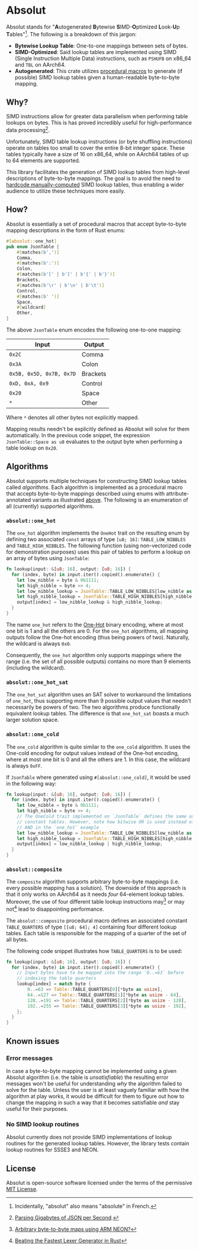 # Absolut

Absolut stands for "**A**utogenerated **B**ytewise **S**IMD-**O**ptimized **L**ook-**U**p **T**ables"[^acronym].
The following is a breakdown of this jargon:

- **Bytewise Lookup Table**: One-to-one mappings between sets of bytes.
- **SIMD-Optimized**: Said lookup tables are implemented using SIMD (Single Instruction Multiple Data) 
  instructions, such as `PSHUFB` on x86_64 and `TBL` on AArch64.
- **Autogenerated**: This crate utilizes [procedural macros](https://doc.rust-lang.org/reference/procedural-macros.html) 
  to generate (if possible) SIMD lookup tables given a human-readable byte-to-byte mapping.

## Why?

SIMD instructions allow for greater data parallelism when performing table lookups on bytes. This is
has proved incredibly useful for high-performance data processing[^simdjson].

Unfortunately, SIMD table lookup instructions (or byte shuffling instructions) operate on tables too small
to cover the entire 8-bit integer space. These tables typically have a size of 16 on x86_64, while
on AArch64 tables of up to 64 elements are supported.

This library facilitates the generation of SIMD lookup tables from high-level descriptions of byte-to-byte mappings.
The goal is to avoid the need to 
[hardcode manually-computed](https://github.com/simd-lite/simd-json/blob/main/src/impls/sse42/stage1.rs#L22) 
SIMD lookup tables, thus enabling a wider audience to utilize these techniques more easily.

## How?

Absolut is essentially a set of procedural macros that accept byte-to-byte mapping descriptions in the form
of Rust enums:

```rust
#[absolut::one_hot]
pub enum JsonTable {
    #[matches(b',')]
    Comma,
    #[matches(b':')]
    Colon,
    #[matches(b'[' | b']' | b'{' | b'}')]
    Brackets,
    #[matches(b'\r' | b'\n' | b'\t')]
    Control,
    #[matches(b' ')]
    Space,
    #[wildcard]
    Other,
}
```

The above `JsonTable` enum encodes the following one-to-one mapping:

| Input                    | Output   |
|------------------------- |----------|
| `0x2C`                   | Comma    |
| `0x3A`                   | Colon    |
| `0x5B, 0x5D, 0x7B, 0x7D` | Brackets |
| `0xD, 0xA, 0x9`          | Control  |
| `0x20`                   | Space    |
| `*`                      | Other    |

Where `*` denotes all other bytes not explicitly mapped.

Mapping results needn't be explicitly defined as Absolut will solve for them automatically.
In the previous code snippet, the expression `JsonTable::Space as u8` evaluates to the
output byte when performing a table lookup on `0x20`.

## Algorithms

Absolut supports multiple techniques for constructing SIMD lookup tables called _algorithms_.
Each algorithm is implemented as a procedural macro that accepts byte-to-byte mappings 
described using enums with attribute-annotated variants as illustrated [above](#how).
The following is an enumeration of all (currently) supported algorithms.

### `absolut::one_hot`

The `one_hot` algorithm implements the `OneHot` trait on the resulting enum by defining two associated
`const` arrays of type `[u8; 16]`: `TABLE_LOW_NIBBLES` and `TABLE_HIGH_NIBBLES`.
The following function (using non-vectorized code for demonstration purposes) 
uses this pair of tables to perform a lookup on an array of bytes using `JsonTable`:

```rust
fn lookup(input: &[u8; 16], output: [u8; 16]) {
  for (index, byte) in input.iter().copied().enumerate() {
    let low_nibble = byte & 0b1111;
    let high_nibble = byte >> 4;
    let low_nibble_lookup = JsonTable::TABLE_LOW_NIBBLES[low_nibble as usize];
    let high_nibble_lookup = JsonTable::TABLE_HIGH_NIBBLES[high_nibble as usize];
    output[index] = low_nibble_lookup & high_nibble_lookup;
  }
}
```

The name `one_hot` refers to the [One-Hot](https://en.wikipedia.org/wiki/One-hot) binary encoding,
where at most one bit is 1 and all the others are 0. For the `one_hot` algorithms, all mapping outputs
follow the One-hot encoding (thus being powers of two). Naturally, the wildcard is always `0x0`.

Consequently, the `one_hot` algorithm only supports mappings where the range (i.e. the set of all possible outputs)
contains no more than 9 elements (including the wildcard).

### `absolut::one_hot_sat`

The `one_hot_sat` algorithm uses an SAT solver to workaround the limitations of `one_hot`,
thus supporting more than 9 possible output values that needn't necessarily be powers of two.
The two algorithms produce functionally equivalent lookup tables.
The difference is that `one_hot_sat` boasts a much larger solution space.

### `absolut::one_cold`

The `one_cold` algorithm is quite similar to the `one_cold` algorithm.
It uses the One-cold encoding for output values instead of the One-hot encoding, 
where at most one bit is 0 and all the others are 1. In this case, the wildcard is always `0xFF`.

If `JsonTable` where generated using `#[absolut::one_cold]`, it would be used in the following way:

```rust
fn lookup(input: &[u8; 16], output: [u8; 16]) {
  for (index, byte) in input.iter().copied().enumerate() {
    let low_nibble = byte & 0b1111;
    let high_nibble = byte >> 4;
    // The OneCold trait implemented on `JsonTable` defines the same associated 
    // constant tables. However, note how bitwise OR is used instead of bitwise 
    // AND in the `one_hot` example
    let low_nibble_lookup = JsonTable::TABLE_LOW_NIBBLES[low_nibble as usize];
    let high_nibble_lookup = JsonTable::TABLE_HIGH_NIBBLES[high_nibble as usize];
    output[index] = low_nibble_lookup | high_nibble_lookup;
  }
}
```

### `absolut::composite`

The `composite` algorithm supports arbitrary byte-to-byte mappings (i.e. every possible mapping has a solution).
The downside of this approach is that it only works on AArch64 as it needs _four_ 64-element lookup tables.
Moreover, the use of four different table lookup instructions may[^arbitrary] or may not[^fast-lexer] lead to disappointing performance.

The `absolut::composite` procedural macro defines an associated constant `TABLE_QUARTERS` 
of type `[[u8; 64]; 4]` containing four different lookup tables. 
Each table is responsible for the mapping of a quarter of the set of all bytes.

The following code snippet illustrates how `TABLE_QUARTERS` is to be used:

```rust
fn lookup(input: &[u8; 16], output: [u8; 16]) {
  for (index, byte) in input.iter().copied().enumerate() {
    // Input bytes have to be mapped into the range `0..=63` before 
    // indexing the table quarters
    lookup[index] = match byte {
        0..=63 => Table::TABLE_QUARTERS[0][*byte as usize],
        64..=127 => Table::TABLE_QUARTERS[1][*byte as usize - 64],
        128..=191 => Table::TABLE_QUARTERS[2][*byte as usize - 128],
        192..=255 => Table::TABLE_QUARTERS[3][*byte as usize - 192],
    };
  }
}
```

## Known issues

### Error messages

In case a byte-to-byte mapping cannot be implemented using a given Absolut algorithm 
(i.e. the table is _unsatisfiable_) the resulting error messages won't be useful for 
understanding _why_ the algorithm failed to solve for the table. Unless the user is
at least vaguely familiar with how the algorithm at play works, it would be difficult
for them to figure out how to change the mapping in such a way that it becomes satisfiable
_and_ stay useful for their purposes.

### No SIMD lookup routines

Absolut currently does not provide SIMD implementations of lookup routines for the generated
lookup tables. However, the library tests contain lookup routines for SSSE3 and NEON.

## License

Absolut is open-source software licensed under the terms of the permissive [MIT License](https://opensource.org/licenses/MIT).

[^acronym]: Incidentally, "absolut" also means "absolute" in French.
[^simdjson]: [Parsing Gigabytes of JSON per Second](https://arxiv.org/abs/1902.08318).
[^arbitrary]: [Arbitrary byte-to-byte maps using ARM NEON?](https://lemire.me/blog/2019/07/23/arbitrary-byte-to-byte-maps-using-arm-neon/)
[^fast-lexer]: [Beating the Fastest Lexer Generator in Rust](https://alic.dev/blog/fast-lexing)